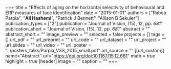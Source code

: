 +++
title = "Effects of aging on the horizontal selectivity of behavioural and ERP measures of face identification"
date = "2015-01-01"
authors = ["Rabea Parpia", "**Ali Hashemi**", "Patrick J Bennett", "Allison B Sekuler"]
publication_types = ["2"]
publication = "Journal of Vision, (15), 12, _pp. 681_"
publication_short = "Journal of Vision, (15), 12, _pp. 681_"
abstract = ""
abstract_short = ""
image_preview = ""
selected = false
projects = []
tags = []
url_pdf = ""
url_preprint = ""
url_code = ""
url_dataset = ""
url_project = ""
url_slides = ""
url_video = ""
url_poster = "../posters_talks/Parpia_VSS_2015_small.pdf"
url_source = ""
[[url_custom]]
name="Abstract"
url="https://doi.org/doi:10.1167/15.12.681"
math = true
highlight = true
[header]
image = ""
caption = ""
+++
